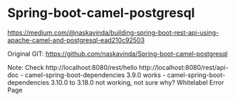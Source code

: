 # Spring-boot-camel-postgresql

https://medium.com/@naskavinda/building-spring-boot-rest-api-using-apache-camel-and-postgresql-ead210c92503

Original GIT: https://github.com/naskavinda/Spring-boot-camel-postgresql

Note:
    Check   http://localhost:8080/rest/hello
            http://localhost:8080/rest/api-doc
    - camel-spring-boot-dependencies 3.9.0 works
    - camel-spring-boot-dependencies 3.10.0 to 3.18.0 not working, not sure why?
        Whitelabel Error Page